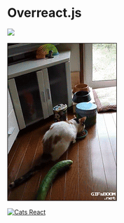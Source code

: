 Overreact.js
===============================

![](https://github.com/Pan-Cat/overreactjs/raw/master/overreact.gif)

![](https://github.com/Pan-Cat/overreactjs/raw/master/overreact-0.0.2.gif)

[![Cats React](http://share.gifyoutube.com/vbjb4a.gif)](http://www.youtube.com/watch?v=MP4Wp14rEs0)